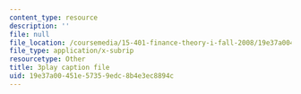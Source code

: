 ```yaml
---
content_type: resource
description: ''
file: null
file_location: /coursemedia/15-401-finance-theory-i-fall-2008/19e37a00451e57359edc8b4e3ec8894c_z2oQe6B1Qa4.vtt
file_type: application/x-subrip
resourcetype: Other
title: 3play caption file
uid: 19e37a00-451e-5735-9edc-8b4e3ec8894c
---
```

